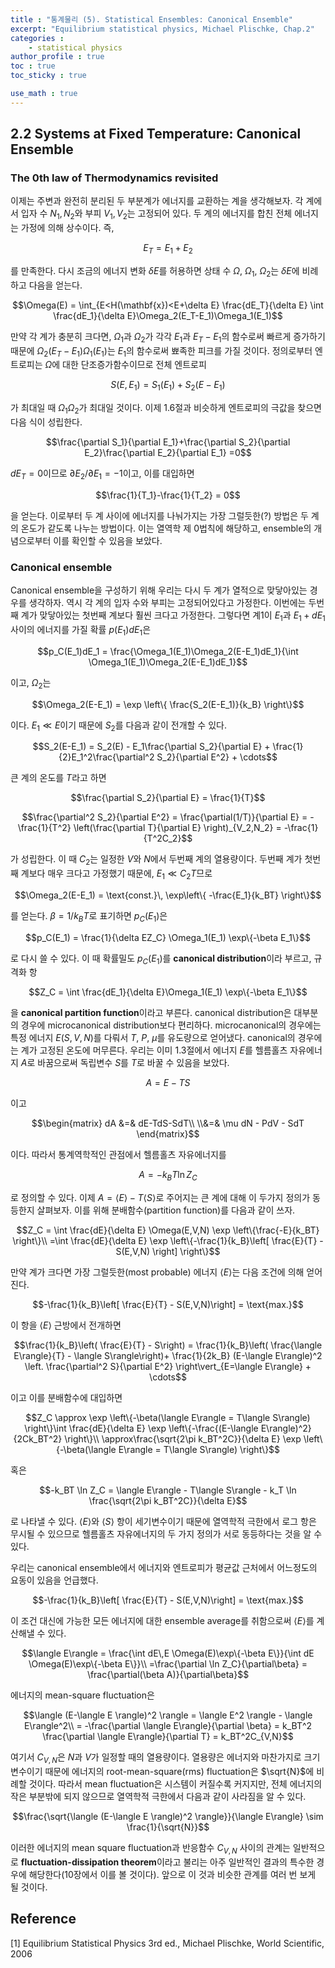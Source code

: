 ```yaml
---
title : "통계물리 (5). Statistical Ensembles: Canonical Ensemble"
excerpt: "Equilibrium statistical physics, Michael Plischke, Chap.2"
categories :
    - statistical physics
author_profile : true
toc : true
toc_sticky : true

use_math : true
---
```


## 2.2 Systems at Fixed Temperature: Canonical Ensemble

### The 0th law of Thermodynamics revisited

이제는 주변과 완전히 분리된 두 부분계가 에너지를 교환하는 계을 생각해보자. 각 계에서 입자 수 $N_1,N_2$와 부피 $V_1, V_2$는 고정되어 있다. 두 계의 에너지를 합친 전체 에너지는 가정에 의해 상수이다. 즉,

$$E_T = E_1 + E_2$$

를 만족한다. 다시 조금의 에너지 변화 $\delta E$를 허용하면 상태 수 $\Omega$, $\Omega_1$, $\Omega_2$는 $\delta E$에 비례하고 다음을 얻는다.

$$\Omega(E) = \int_{E<H(\mathbf{x})<E+\delta E} \frac{dE_T}{\delta E} \int \frac{dE_1}{\delta E}\Omega_2(E_T-E_1)\Omega_1(E_1)$$

만약 각 계가 충분히 크다면, $\Omega_1$과 $\Omega_2$가 각각 $E_1$과 $E_T-E_1$의 함수로써 빠르게 증가하기 때문에 $\Omega_2(E_T-E_1)\Omega_1(E_1)$는 $E_1$의 함수로써 뾰족한 피크를 가질 것이다. 정의로부터 엔트로피는 $\Omega$에 대한 단조증가함수이므로 전체 엔트로피

$$S(E,E_1) = S_1(E_1) + S_2(E-E_1)$$

가 최대일 때 $\Omega_1\Omega_2$가 최대일 것이다. 이제 1.6절과 비슷하게 엔트로피의 극값을 찾으면 다음 식이 성립한다.

$$\frac{\partial S_1}{\partial E_1}+\frac{\partial S_2}{\partial E_2}\frac{\partial E_2}{\partial E_1} =0$$

$dE_T = 0$이므로 $\partial E_2/\partial E_1=-1$이고, 이를 대입하면

$$\frac{1}{T_1}-\frac{1}{T_2} = 0$$

을 얻는다. 이로부터 두 계 사이에 에너지를 나눠가지는 가장 그럴듯한(?) 방법은 두 계의 온도가 같도록 나누는 방법이다. 이는 열역학 제 0법칙에 해당하고, ensemble의 개념으로부터 이를 확인할 수 있음을 보았다.

### Canonical ensemble

Canonical ensemble을 구성하기 위해 우리는 다시 두 계가 열적으로 맞닿아있는 경우를 생각하자. 역시 각 계의 입자 수와 부피는 고정되어있다고 가정한다. 이번에는 두번째 계가 맞닿아있는 첫번째 계보다 훨씬 크다고 가정한다. 그렇다면 계1이 $E_1$과 $E_1 + dE_1$ 사이의 에너지를 가질 확률 $p(E_1)dE_1$은

$$p_C(E_1)dE_1 = \frac{\Omega_1(E_1)\Omega_2(E-E_1)dE_1}{\int \Omega_1(E_1)\Omega_2(E-E_1)dE_1}$$

이고, $\Omega_2$는

$$\Omega_2(E-E_1) = \exp \left\{ \frac{S_2(E-E_1)}{k_B} \right\}$$

이다. $E_1 \ll E$이기 때문에 $S_2$를 다음과 같이 전개할 수 있다.

$$S_2(E-E_1) = S_2(E) - E_1\frac{\partial S_2}{\partial E}  + \frac{1}{2}E_1^2\frac{\partial^2 S_2}{\partial E^2} + \cdots$$

큰 계의 온도를 $T$라고 하면

$$\frac{\partial S_2}{\partial E} = \frac{1}{T}$$

$$\frac{\partial^2 S_2}{\partial E^2} = \frac{\partial(1/T)}{\partial E} = -\frac{1}{T^2} \left(\frac{\partial T}{\partial E} \right)_{V_2,N_2} = -\frac{1}{T^2C_2}$$

가 성립한다. 이 때 $C_2$는 일정한 $V$와 $N$에서 두번째 계의 열용량이다. 두번째 계가 첫번째 계보다 매우 크다고 가정했기 때문에, $E_1 \ll C_2T$므로

$$\Omega_2(E-E_1) = \text{const.}\, \exp\left\{ -\frac{E_1}{k_BT} \right\}$$

를 얻는다. $\beta = 1/k_BT$로 표기하면 $p_C(E_1)$은

$$p_C(E_1) = \frac{1}{\delta EZ_C} \Omega_1(E_1) \exp\{-\beta E_1\}$$

로 다시 쓸 수 있다. 이 때 확률밀도 $p_C(E_1)$를 **canonical distribution**이라 부르고, 규격화 항

$$Z_C = \int \frac{dE_1}{\delta E}\Omega_1(E_1) \exp\{-\beta E_1\}$$

을 **canonical partition function**이라고 부른다. canonical distribution은 대부분의 경우에 microcanonical distribution보다 편리하다. microcanonical의 경우에는 특정 에너지 $E(S,V,N)$를 다뤄서 $T$, $P$, $\mu$를 유도량으로 얻어냈다. canonical의 경우에는 계가 고정된 온도에 머무른다. 우리는 이미 1.3절에서 에너지 $E$를 헬름홀츠 자유에너지 $A$로 바꿈으로써 독립변수 $S$를 $T$로 바꿀 수 있음을 보았다.

$$A = E-TS$$

이고

$$\begin{matrix} dA &=& dE-TdS-SdT\\ \\&=& \mu dN - PdV - SdT \end{matrix}$$

이다. 따라서 통계역학적인 관점에서 헬름홀츠 자유에너지를

$$A = -k_BT\ln Z_C$$

로 정의할 수 있다. 이제 $A=\langle E\rangle -T\langle S\rangle$로 주어지는 큰 계에 대해 이 두가지 정의가 동등한지 살펴보자. 이를 위해 분배함수(partition function)를 다음과 같이 쓰자.

$$Z_C = \int \frac{dE}{\delta E} \Omega(E,V,N) \exp \left\{\frac{-E}{k_BT} \right\}\\ =\int \frac{dE}{\delta E} \exp \left\{-\frac{1}{k_B}\left[ \frac{E}{T} - S(E,V,N) \right] \right\}$$

만약 계가 크다면 가장 그럴듯한(most probable) 에너지 $\langle E\rangle$는 다음 조건에 의해 얻어진다.

$$-\frac{1}{k_B}\left[ \frac{E}{T} - S(E,V,N)\right] = \text{max.}$$

이 항을 $\langle E\rangle$ 근방에서 전개하면

$$\frac{1}{k_B}\left( \frac{E}{T} - S\right) = \frac{1}{k_B}\left( \frac{\langle E\rangle}{T} - \langle S\rangle\right)+ \frac{1}{2k_B} (E-\langle E\rangle)^2 \left. \frac{\partial^2 S}{\partial E^2} \right\vert_{E=\langle E\rangle} + \cdots$$

이고 이를 분배함수에 대입하면

$$Z_C \approx \exp \left\{-\beta(\langle E\rangle = T\langle S\rangle) \right\}\int \frac{dE}{\delta E} \exp \left\{-\frac{(E-\langle E\rangle)^2}{2Ck_BT^2} \right\}\\ \approx\frac{\sqrt{2\pi k_BT^2C}}{\delta E} \exp \left\{-\beta(\langle E\rangle = T\langle S\rangle) \right\}$$

혹은

$$-k_BT \ln Z_C = \langle E\rangle - T\langle S\rangle - k_T \ln \frac{\sqrt{2\pi k_BT^2C}}{\delta E}$$

로 나타낼 수 있다. $\langle E\rangle$와 $\langle S\rangle$ 항이 세기변수이기 때문에 열역학적 극한에서 로그 항은 무시될 수 있으므로 헬름홀츠 자유에너지의 두 가지 정의가 서로 동등하다는 것을 알 수 있다.

우리는 canonical ensemble에서 에너지와 엔트로피가 평균값 근처에서 어느정도의 요동이 있음을 언급했다.

$$-\frac{1}{k_B}\left[ \frac{E}{T} - S(E,V,N)\right] = \text{max.}$$

이 조건 대신에 가능한 모든 에너지에 대한 ensemble average를 취함으로써 $\langle E\rangle$를 계산해낼 수 있다.

$$\langle E\rangle = \frac{\int dE\,E \Omega(E)\exp\{-\beta E\}}{\int dE \Omega(E)\exp\{-\beta E\}}\\ =\frac{\partial \ln Z_C}{\partial\beta} = \frac{\partial(\beta A)}{\partial\beta}$$

에너지의 mean-square fluctuation은

$$\langle (E-\langle E \rangle)^2 \rangle = \langle E^2 \rangle - \langle E\rangle^2\\ = -\frac{\partial \langle E\rangle}{\partial \beta} = k_BT^2 \frac{\partial \langle E\rangle}{\partial T} = k_BT^2C_{V,N}$$

여기서 $C_{V,N}$은 $N$과 $V$가 일정할 때의 열용량이다. 열용량은 에너지와 마찬가지로 크기변수이기 때문에 에너지의 root-mean-square(rms) fluctuation은 $\sqrt{N}$에 비례할 것이다. 따라서 mean fluctuation은 시스템이 커질수록 커지지만, 전체 에너지의 작은 부분밖에 되지 않으므로 열역학적 극한에서 다음과 같이 사라짐을 알 수 있다.

$$\frac{\sqrt{\langle (E-\langle E \rangle)^2 \rangle}}{\langle E\rangle} \sim \frac{1}{\sqrt{N}}$$

이러한 에너지의 mean square fluctuation과 반응함수 $C_{V,N}$ 사이의 관계는 일반적으로 **fluctuation-dissipation theorem**이라고 불리는 아주 일반적인 결과의 특수한 경우에 해당한다(10장에서 이를 볼 것이다). 앞으로 이 것과 비슷한 관계를 여러 번 보게 될 것이다.



## Reference

[1] Equilibrium Statistical Physics 3rd ed., Michael Plischke, World Scientific, 2006
